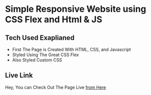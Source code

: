 # Simple Responsive Website using CSS Flex and Html & JS

## Tech Used Exaplianed

- First The Page is Created With HTML, CSS, and Javascript
- Styled Using The Great CSS Flex
- Also Styled Custom CSS
  
## Live Link

Hey, You can Check Out The Page Live <a href="https://mujahidbcs92.github.io/Mahirs-Bay/">from Here</a>
